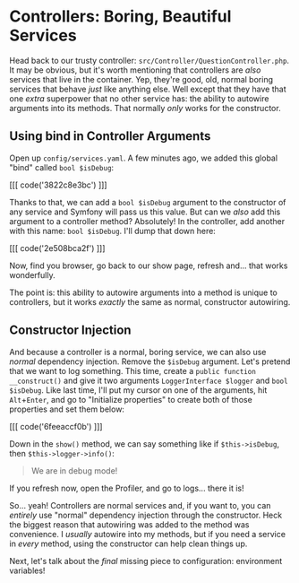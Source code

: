 # Controllers: Boring, Beautiful Services

Head back to our trusty controller: `src/Controller/QuestionController.php`.
It may be obvious, but it's worth mentioning that controllers are *also* services
that live in the container. Yep, they're good, old, normal boring services
that behave *just* like anything else. Well except that they have that one *extra*
superpower that no other service has: the ability to autowire arguments into its
methods. That normally *only* works for the constructor.

## Using bind in Controller Arguments

Open up `config/services.yaml`. A few minutes ago, we added this global "bind"
called `bool $isDebug`:

[[[ code('3822c8e3bc') ]]]

Thanks to that, we can add a `bool $isDebug` argument to the constructor of any
service and Symfony will pass us this value. But can we *also* add this argument
to a controller method? Absolutely! In the controller, add another with this
name: `bool $isDebug`. I'll dump that down here:

[[[ code('2e508bca2f') ]]]

Now, find you browser, go back to our show page, refresh and... that works wonderfully.

The point is: this ability to autowire arguments into a method is unique to
controllers, but it works *exactly* the same as normal, constructor autowiring.

## Constructor Injection

And because a controller is a normal, boring service, we can also use *normal*
dependency injection. Remove the `$isDebug` argument. Let's pretend that we want
to log something. This time, create a `public function __construct()` and give it
two arguments `LoggerInterface $logger` and `bool $isDebug`. Like last time,
I'll put my cursor on one of the arguments, hit `Alt`+`Enter`, and go to
"Initialize properties" to create both of those properties and set them below:

[[[ code('6feeaccf0b') ]]]

Down in the `show()` method, we can say something like if `$this->isDebug`, then
`$this->logger->info()`:

> We are in debug mode!

If you refresh now, open the Profiler, and go to logs... there it is!

So... yeah! Controllers are normal services and, if you want to, you can
*entirely* use "normal" dependency injection through the constructor. Heck the
biggest reason that autowiring was added to the method was convenience. I
*usually* autowire into my methods, but if you need a service in *every* method,
using the constructor can help clean things up.

Next, let's talk about the *final* missing piece to configuration: environment
variables!
